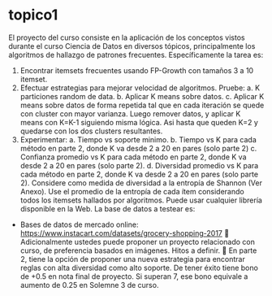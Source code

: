 # topico1
El proyecto del curso consiste en la aplicación de los conceptos vistos durante el
curso Ciencia de Datos en diversos tópicos, principalmente los algoritmos de
hallazgo de patrones frecuentes. Específicamente la tarea es:
1. Encontrar itemsets frecuentes usando FP-Growth con tamaños 3 a 10
itemset.
2. Efectuar estrategias para mejorar velocidad de algoritmos. Pruebe:
a. K particiones random de data.
b. Aplicar K means sobre datos.
c. Aplicar K means sobre datos de forma repetida tal que en cada
iteración se quede con cluster con mayor varianza. Luego remover
datos, y aplicar K means con K=K-1 siguiendo misma lógica. Asi
hasta que queden K=2 y quedarse con los dos clusters resultantes.
3. Experimentar:
a. Tiempo vs soporte minimo.
b. Tiempo vs K para cada método en parte 2, donde K va desde 2 a
20 en pares (solo parte 2)
c. Confianza promedio vs K para cada método en parte 2, donde K va
desde 2 a 20 en pares (solo parte 2).
d. Diversidad promedio vs K para cada método en parte 2, donde K
va desde 2 a 20 en pares (solo parte 2).
Considere como medida de diversidad a la entropía de Shannon (Ver Anexo).
Use el promedio de la entropía de cada ítem considerando todos los itemsets
hallados por algoritmos. Puede usar cualquier librería disponible en la Web.
La base de datos a testear es:
- Bases de datos de mercado online:
https://www.instacart.com/datasets/grocery-shopping-2017
 Adicionalmente ustedes puede proponer un proyecto relacionado con curso,
de preferencia basados en imágenes. Hitos a definir.
 En parte 2, tiene la opción de proponer una nueva estrategia para encontrar
reglas con alta diversidad como alto soporte. De tener éxito tiene bono de
+0.5 en nota final de proyecto. Si superan 7, ese bono equivale a aumento
de 0.25 en Solemne 3 de curso.
